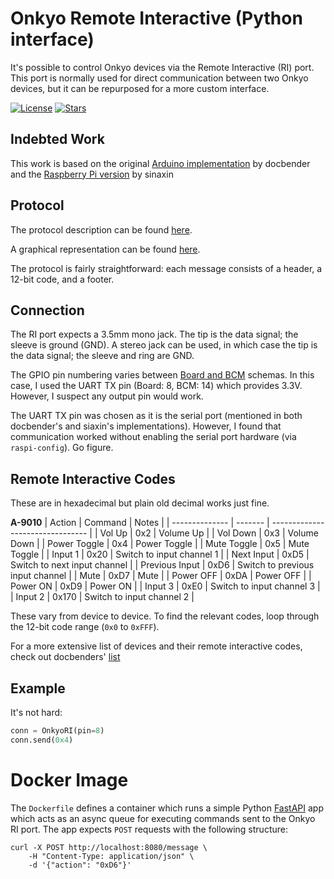# Onkyo Remote Interactive (Python interface)

It's possible to control Onkyo devices via the Remote Interactive (RI) port. This port is normally used for direct communication between two Onkyo devices, but it can be repurposed for a more custom interface.

[![License](https://img.shields.io/github/license/edfincham/onkyo-remote-interactive)](https://github.com/edfincham/onkyo-remote-interactive)
[![Stars](https://img.shields.io/github/stars/edfincham/onkyo-remote-interactive)](https://github.com/edfincham/onkyo-remote-interactive)

## Indebted Work
This work is based on the original [Arduino implementation](https://github.com/docbender/Onkyo-RI) by docbender and the [Raspberry Pi version](https://github.com/sinaxin/Onkyo-Pi) by sinaxin

## Protocol
The protocol description can be found [here](https://lirc.sourceforge.net/remotes/onkyo/Remote_Interactive).

A graphical representation can be found [here](http://fredboboss.free.fr/articles/onkyo_ri.php).

The protocol is fairly straightforward: each message consists of a header, a 12-bit code, and a footer.

## Connection
The RI port expects a 3.5mm mono jack. The tip is the data signal; the sleeve is ground (GND). A stereo jack can be used, in which case the tip is the data signal; the sleeve and ring are GND.

The GPIO pin numbering varies between [Board and BCM](https://raspberrypi.stackexchange.com/questions/12966/what-is-the-difference-between-board-and-bcm-for-gpio-pin-numbering) schemas. In this case, I used the UART TX pin (Board: 8, BCM: 14) which provides 3.3V. However, I suspect any output pin would work.

The UART TX pin was chosen as it is the serial port (mentioned in both docbender's and siaxin's implementations). However, I found that communication worked without enabling the serial port hardware (via `raspi-config`). Go figure.

## Remote Interactive Codes

These are in hexadecimal but plain old decimal works just fine.

**A-9010**
| Action         | Command | Notes                            |
| -------------- | ------- | -------------------------------- | 
| Vol Up         | 0x2     | Volume Up                        |
| Vol Down       | 0x3     | Volume Down                      |
| Power Toggle   | 0x4     | Power Toggle                     |
| Mute Toggle    | 0x5     | Mute Toggle                      |
| Input 1        | 0x20    | Switch to input channel 1        |
| Next Input     | 0xD5    | Switch to next input channel     |
| Previous Input | 0xD6    | Switch to previous input channel |
| Mute           | 0xD7    | Mute                             |
| Power OFF      | 0xDA    | Power OFF                        |
| Power ON       | 0xD9    | Power ON                         |
| Input 3        | 0xE0    | Switch to input channel 3        |
| Input 2        | 0x170   | Switch to input channel 2        |

These vary from device to device. To find the relevant codes, loop through the 12-bit code range (`0x0` to `0xFFF`).

For a more extensive list of devices and their remote interactive codes, check out docbenders' [list](https://github.com/docbender/Onkyo-RI?tab=readme-ov-file#ri-codes)

## Example

It's not hard:

```python
conn = OnkyoRI(pin=8)
conn.send(0x4)
```

# Docker Image

The `Dockerfile` defines a container which runs a simple Python [FastAPI](https://fastapi.tiangolo.com/) app which acts as an async queue for executing commands sent to the Onkyo RI port. The app expects `POST` requests with the following structure:

```shell
curl -X POST http://localhost:8080/message \
    -H "Content-Type: application/json" \
    -d '{"action": "0xD6"}'
```
